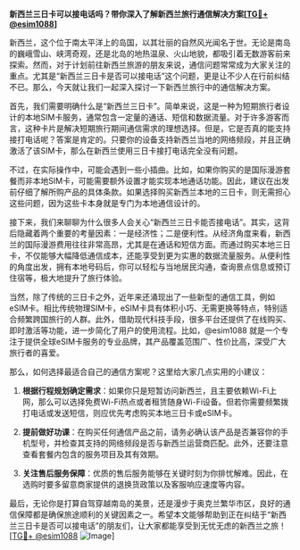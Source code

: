 **新西兰三日卡可以接电话吗？带你深入了解新西兰旅行通信解决方案[[TG💪+ @esim1088](https://t.me/s/esim1088)]**

新西兰，这个位于南太平洋上的岛国，以其壮丽的自然风光闻名于世。无论是南岛的巍峨雪山、峡湾奇观，还是北岛的地热温泉、火山地貌，都吸引着无数游客前来探索。然而，对于计划前往新西兰旅游的朋友来说，通信问题常常成为大家关注的重点。尤其是“新西兰三日卡是否可以接电话”这个问题，更是让不少人在行前纠结不已。那么，今天就让我们一起深入探讨一下新西兰旅行中的通信解决方案。

首先，我们需要明确什么是“新西兰三日卡”。简单来说，这是一种为短期旅行者设计的本地SIM卡服务，通常包含一定量的通话、短信和数据流量。对于许多游客而言，这种卡片是解决短期旅行期间通信需求的理想选择。但是，它是否真的能支持接打电话呢？答案是肯定的。只要你的设备支持新西兰当地的网络频段，并且正确激活了该SIM卡，那么在新西兰使用三日卡接打电话完全没有问题。

不过，在实际操作中，可能会遇到一些小插曲。比如，如果你购买的是国际漫游套餐而非本地SIM卡，可能需要额外设置才能实现本地通话功能。因此，建议在出发前仔细了解所购产品的具体条款。如果选择购买新西兰本地的三日卡，则无需担心这些问题，因为这些卡本身就是专门为本地通信设计的。

接下来，我们来聊聊为什么很多人会关心“新西兰三日卡能否接电话”。其实，这背后隐藏着两个重要的考量因素：一是经济性；二是便利性。从经济角度来看，新西兰的国际漫游费用往往非常高昂，尤其是在通话和短信方面。而通过购买本地三日卡，不仅能够大幅降低通信成本，还能享受到更为实惠的数据流量服务。从便利性的角度出发，拥有本地号码后，你可以轻松与当地居民沟通，查询景点信息或预订住宿等，极大地提升了旅行体验。

当然，除了传统的三日卡之外，近年来还涌现出了一些新型的通信工具，例如eSIM卡。相比传统物理SIM卡，eSIM卡具有体积小巧、无需更换等特点，特别适合频繁跨国旅行的人群。此外，借助现代科技手段，很多平台还提供了在线购买、即时激活等功能，进一步简化了用户的使用流程。比如，@esim1088 就是一个专注于提供全球eSIM卡服务的专业品牌，其产品覆盖范围广、性价比高，深受广大旅行者的喜爱。

那么，如何选择最适合自己的通信方案呢？这里给大家几点实用的小建议：

1. **根据行程规划确定需求**：如果你只是短暂访问新西兰，且主要依赖Wi-Fi上网，那么可以选择免费Wi-Fi热点或者租赁随身Wi-Fi设备。但若你需要频繁拨打电话或发送短信，则应优先考虑购买本地三日卡或eSIM卡。

2. **提前做好功课**：在购买任何通信产品之前，请务必确认该产品是否兼容你的手机型号，并检查其支持的网络频段是否与新西兰运营商匹配。此外，还要注意查看套餐内包含的服务项目及其有效期。

3. **关注售后服务保障**：优质的售后服务能够在关键时刻为你排忧解难。因此，在选购时要多留意商家提供的退换货政策以及客服响应速度等内容。

最后，无论你是打算自驾穿越南岛的美景，还是漫步于奥克兰繁华市区，良好的通信保障都是确保旅途顺利的关键因素之一。希望本文能够帮助到正在纠结于“新西兰三日卡是否可以接电话”的朋友们，让大家都能享受到无忧无虑的新西兰之旅！[[TG💪+ @esim1088](https://t.me/s/esim1088) ![Image](https://i.postimg.cc/4NQfJmqS/Snipaste-2025-05-13-00-14-12.png)]